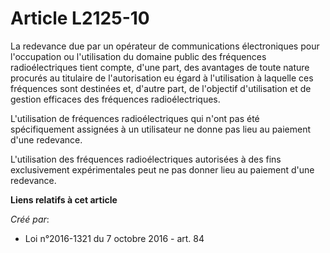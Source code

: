 # Article L2125-10

La redevance due par un opérateur de communications électroniques pour l'occupation ou l'utilisation du domaine public des
fréquences radioélectriques tient compte, d'une part, des avantages de toute nature procurés au titulaire de l'autorisation
eu égard à l'utilisation à laquelle ces fréquences sont destinées et, d'autre part, de l'objectif d'utilisation et de gestion
efficaces des fréquences radioélectriques.

L'utilisation de fréquences radioélectriques qui n'ont pas été spécifiquement assignées à un utilisateur ne donne pas lieu au
paiement d'une redevance.

L'utilisation des fréquences radioélectriques autorisées à des fins exclusivement expérimentales peut ne pas donner lieu au
paiement d'une redevance.

**Liens relatifs à cet article**

_Créé par_:

  - Loi n°2016-1321 du 7 octobre 2016 - art. 84
